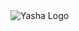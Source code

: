 
<picture>
  <source media="(prefers-color-scheme: dark)" srcset="./doc/yasha-dark.png">
  <source media="(prefers-color-scheme: light)" srcset="./doc/yasha-light.png">
  <img alt="Yasha Logo" src="https://user-images.githubusercontent.com/25423296/163456779-a8556205-d0a5-45e2-ac17-42d089e3c3f8.png">
</picture>

